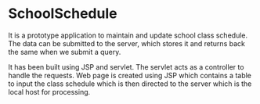 # SchoolSchedule

It is a prototype application to maintain and update school class schedule. The data can be submitted to the server, which stores it and returns back the same when we submit a query.

It has been built using JSP and servlet. The servlet acts as a controller to handle the requests. Web page is created using JSP which contains a table to input the class schedule which is then directed to the server which is the local host for processing.
